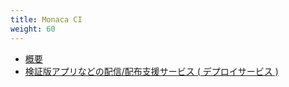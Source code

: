 ```yaml
---
title: Monaca CI
weight: 60
---
```


- [概要](overview)
- [検証版アプリなどの配信/配布支援サービス ( デプロイサービス )](supported_services)




